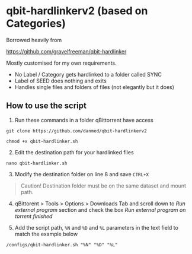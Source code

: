 # qbit-hardlinkerv2 (based on Categories)
Borrowed heavily from

https://github.com/gravelfreeman/qbit-hardlinker

Mostly customised for my own requirements.

* No Label / Category gets hardlinked to a folder called SYNC
* Label of SEED does nothing and exits
* Handles single files and folders of files (not elegantly but it does)

## How to use the script

1. Run these commands in a folder qBittorrent have access
```
git clone https://github.com/danmed/qbit-hardlinkerv2
```
```
chmod +x qbit-hardlinker.sh
```

2. Edit the destination path for your hardlinked files

```
nano qbit-hardlinker.sh
```

3. Modify the destination folder on line 8 and save ``CTRL+X``

> Caution! Destination folder must be on the same dataset and mount path.

4. qBittorent > Tools > Options > Downloads Tab and scroll down to *Run external program* section and check the box *Run external program on torrent finished*

5. Add the script path, ``%N`` and ``%D`` and ``%L`` parameters in the text field to match the example below

````
/configs/qbit-hardlinker.sh "%N" "%D" "%L"
````
